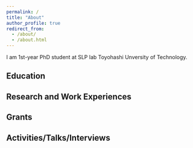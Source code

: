 ```yaml
---
permalink: /
title: "About"
author_profile: true
redirect_from: 
  - /about/
  - /about.html
---
```

I am 1st-year PhD student at SLP lab Toyohashi Unversity of Technology.


Education
-----

Research and Work Experiences
-----

Grants
-----

Activities/Talks/Interviews
-----